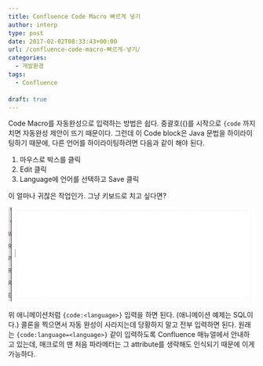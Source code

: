 ```yaml
---
title: Confluence Code Macro 빠르게 넣기
author: interp
type: post
date: 2017-02-02T08:33:43+00:00
url: /confluence-code-macro-빠르게-넣기/
categories:
  - 개발환경
tags:
  - Confluence

draft: true
---
```

Code Macro를 자동완성으로 입력하는 방법은 쉽다. 중괄호({)를 시작으로 `{code` 까지 치면 자동완성 제안이 뜨기 때문이다. 그런데 이 Code block은 Java 문법을 하이라이팅하기 때문에, 다른 언어를 하이라이팅하려면 다음과 같이 해야 된다.

  1. 마우스로 박스를 클릭
  2. Edit 클릭
  3. Language에 언어를 선택하고 Save 클릭

이 얼마나 귀찮은 작업인가. 그냥 키보드로 치고 싶다면?

<img class="aligncenter size-full wp-image-860" src="/uploads/2017/02/optimised.gif" alt="" width="736" height="192" />

위 애니메이션처럼 `{code:<language>}` 입력을 하면 된다. (애니메이션 예제는 SQL이다.) 콜론을 찍으면서 자동 완성이 사라지는데 당황하지 말고 전부 입력하면 된다. 원래는 `{code:language=<language>}` 같이 입력하도록 Confluence 매뉴얼에서 안내하고 있는데, 매크로의 맨 처음 파라메터는 그 attribute를 생략해도 인식되기 때문에 이게 가능하다.

&nbsp;
